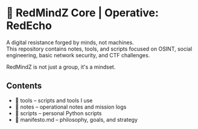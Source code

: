 # 🔴 RedMindZ Core | Operative: RedEcho

A digital resistance forged by minds, not machines.  
This repository contains notes, tools, and scripts focused on OSINT, social engineering, basic network security, and CTF challenges.  

RedMindZ is not just a group, it's a mindset.

## Contents

- 📂 tools – scripts and tools I use  
- 📂 notes – operational notes and mission logs  
- 📂 scripts – personal Python scripts  
- 📄 manifesto.md – philosophy, goals, and strategy
